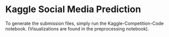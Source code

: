 # Kaggle Social Media Prediction

To generate the submission files, simply run the Kaggle-Competition-Code notebook.
(Visualizations are found in the preprocessing notebook). 